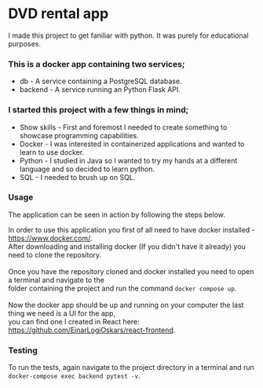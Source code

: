 # DVD rental app
I made this project to get faniliar with python. It was purely for educational purposes.

### This is a docker app containing two services;

<ul>
    <li>
        db - A service containing a PostgreSQL database.
    </li>
    <li>
        backend - A service running an Python Flask API.
    </li>
</ul>

### I started this project with a few things in mind;

<ul>
    <li>
        Show skills - First and foremost I needed to create something to showcase programming capabilities.
    </li>
    <li>
        Docker - I was interested in containerized applications and wanted to learn to use docker.
    </li>
    <li>
        Python - I studied in Java so I wanted to try my hands at a different language and so decided to learn python.
    </li>
    <li>
        SQL - I needed to brush up on SQL. 
    </li>
</ul>

### Usage

The application can be seen in action by following the steps below.

In order to use this application you first of all need to have docker installed - https://www.docker.com/. \
After downloading and installing docker (If you didn't have it already) you need to clone the repository. \
\
Once you have the repository cloned and docker installed you need to open a terminal and navigate to the \
folder containing the project and run the command `docker compose up`. \
\
Now the docker app should be up and running on your computer the last thing we need is a UI for the app, \
you can find one I created in React here: \
https://github.com/EinarLogiOskars/react-frontend.

### Testing

To run the tests, again navigate to the project directory in a terminal and run `docker-compose exec backend pytest -v`.
